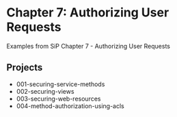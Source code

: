 # Chapter 7: Authorizing User Requests

Examples from SiP Chapter 7 - Authorizing User Requests

## Projects
* 001-securing-service-methods
* 002-securing-views
* 003-securing-web-resources
* 004-method-authorization-using-acls
